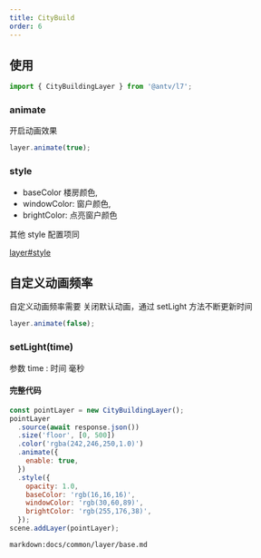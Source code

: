 ```yaml
---
title: CityBuild
order: 6
---
```


## 使用

```javascript
import { CityBuildingLayer } from '@antv/l7';
```
### animate

开启动画效果

```javascript
layer.animate(true);
```

### style

- baseColor 楼房颜色,
- windowColor: 窗户颜色,
- brightColor: 点亮窗户颜色

其他 style 配置项同

[layer#style](./layer#style)

## 自定义动画频率

自定义动画频率需要 关闭默认动画，通过 setLight 方法不断更新时间

```javascript
layer.animate(false);
```

### setLight(time)

参数
time : 时间 毫秒

#### 完整代码

```javascript
const pointLayer = new CityBuildingLayer();
pointLayer
  .source(await response.json())
  .size('floor', [0, 500])
  .color('rgba(242,246,250,1.0)')
  .animate({
    enable: true,
  })
  .style({
    opacity: 1.0,
    baseColor: 'rgb(16,16,16)',
    windowColor: 'rgb(30,60,89)',
    brightColor: 'rgb(255,176,38)',
  });
scene.addLayer(pointLayer);
```

`markdown:docs/common/layer/base.md`
